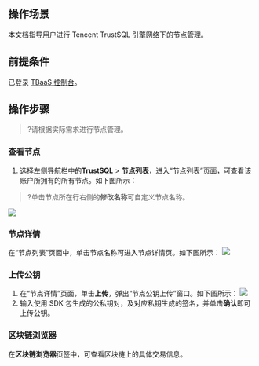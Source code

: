 ## 操作场景
本文档指导用户进行 Tencent TrustSQL 引擎网络下的节点管理。

## 前提条件
已登录 [TBaaS 控制台](https://console.cloud.tencent.com/tbaas)。

## 操作步骤
>?请根据实际需求进行节点管理。

###  查看节点
1. 选择左侧导航栏中的**TrustSQL** > **[节点列表](https://console.cloud.tencent.com/tbaas/trustsql/peer)**，进入“节点列表”页面，可查看该账户所拥有的所有节点。如下图所示：
>?单击节点所在行右侧的**修改名称**可自定义节点名称。
>
![](https://main.qcloudimg.com/raw/bf9e25b64a1787d801cfd72ce767ed3b.png)

### 节点详情
在“节点列表”页面中，单击节点名称可进入节点详情页。如下图所示：
![](https://main.qcloudimg.com/raw/ecde49224036913981d33c9b2a075f76.png)

### 上传公钥
1. 在“节点详情”页面，单击**上传**，弹出“节点公钥上传”窗口。如下图所示：
![](https://main.qcloudimg.com/raw/01268446bf7275dc5aa8fcf78e49a927.png)
2. 输入使用 SDK 包生成的公私钥对，及对应私钥生成的签名，并单击**确认**即可上传公钥。


### 区块链浏览器
在**区块链浏览器**页签中，可查看区块链上的具体交易信息。

